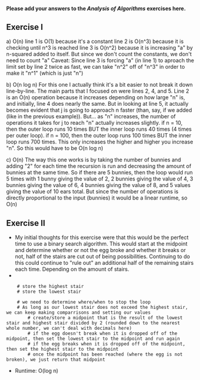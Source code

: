 #### Please add your answers to the ***Analysis of  Algorithms*** exercises here.

## Exercise I
a) O(n)
    line 1 is O(1) because it's a constant
    line 2 is O(n^3) because it is checking until n^3 is reached
    line 3 is O(n^2) because it is increasing "a" by n-squared added to itself. But since we don't count the constants, we don't need to count "a"
    Caveat: Since line 3 is forcing "a" (in line 1) to aproach the limit set by line 2 twice as fast, we can take "n^2" off of "n^3" in order to make it "n^1" (which is just "n")

b) O(n log n)
    For this one I actually think it's a bit easier to not break it down line-by-line. The main parts that I focused on were lines 2, 4, and 5. Line 2 is an O(n) operation because it increases depending on how large "n" is, and initially, line 4 does nearly the same. But in looking at line 5, it actually becomes evident that j is going to approach n faster (than, say, if we added (like in the previous example)). But... as "n" increases, the number of operations it takes for j to reach "n" actually increases slightly. if n = 10, then the outer loop runs 10 times BUT the inner loop runs 40 times (4 times per outer loop). if n = 100, then the outer loop runs 100 times BUT the inner loop runs 700 times. This only increases the higher and higher you increase "n". So this would have to be O(n log n)

c) O(n)
    The way this one works is by taking the number of bunnies and adding "2" for each time the recursion is run and decreasing the amount of bunnies at the same time. So if there are 5 bunnies, then the loop would run 5 times with 1 bunny giving the value of 2, 2 bunnies giving the value of 4, 3 bunnies giving the value of 6, 4 bunnies giving the value of 8, and 5 values giving the value of 10 ears total. But since the number of operations is directly proportional to the input (bunnies) it would be a linear runtime, so O(n)

## Exercise II

- My initial thoughts for this exercise were that this would be the perfect time to use a binary search algorithm. This would start at the midpoint and determine whether or not the egg broke and whether it breaks or not, half of the stairs are cut out of being possibilities. Continuing to do this could continue to "rule out" an additional half of the remaining stairs each time. Depending on the amount of stairs.
- 
```
    # store the highest stair
    # store the lowest stair

    # we need to determine where/when to stop the loop
    # As long as our lowest stair does not exceed the highest stair, we can keep making comparrisons and setting our values
        # create/store a midpoint that is the result of the lowest stair and highest stair divided by 2 (rounded down to the nearest whole number, we can't deal with decimals here) 
        # if the egg doesn't break when it is dropped off of the midpoint, then set the lowest stair to the midpoint and run again
        # if the egg breaks when it is dropped off of the midpoint, then set the highest stair to the midpoint
        # once the midpoint has been reached (where the egg is not broken), we just return that midpoint
```

- Runtime: O(log n) 

